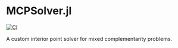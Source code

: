 # MCPSolver.jl

[![CI](https://github.com/CLeARoboticsLab/MCPSolver.jl/actions/workflows/test.yml/badge.svg)](https://github.com/CLeARoboticsLab/MCPSolver.jl/actions/workflows/test.yml)


A custom interior point solver for mixed complementarity problems.

